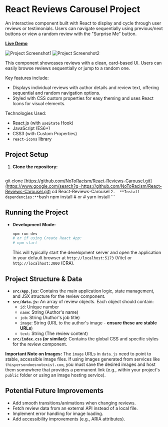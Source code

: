 # React Reviews Carousel Project

An interactive component built with React to display and cycle through user reviews or testimonials. Users can navigate sequentially using previous/next buttons or view a random review with the "Surprise Me" button.

**[Live Demo](https://reviewcarouselnoto.netlify.app/)**

![Project Screenshot1](https://github.com/user-attachments/assets/a46aafc7-440f-4258-b192-1fee20f8d4f4)
![Project Screenshot2](https://github.com/user-attachments/assets/81c45c8e-3cfd-43e7-b598-20f2e46e4d80)

This component showcases reviews with a clean, card-based UI. Users can easily browse reviews sequentially or jump to a random one.

Key features include:

- Displays individual reviews with author details and review text, offering sequential and random navigation options.
- Styled with CSS custom properties for easy theming and uses React Icons for visual elements.

Technologies Used:

- React.js (with `useState` Hook)
- JavaScript (ES6+)
- CSS3 (with Custom Properties)
- `react-icons` library

## Project Setup

1.  **Clone the repository:**
    ```bash
  git clone [https://github.com/NoToRacism/React-Reviews-Carousel.git](https://www.google.com/search?q=https://github.com/NoToRacism/React-Reviews-Carousel.git)
    cd React-Reviews-Carousel
    ```
2.  **Install dependencies:**
    ```bash
    npm install
    # or
    # yarn install
    ```

## Running the Project

- **Development Mode:**
  ```bash
  npm run dev
  # or if using Create React App:
  # npm start
  ```
  This will typically start the development server and open the application in your default browser at `http://localhost:5173` (Vite) or `http://localhost:3000` (CRA).

## Project Structure & Data

- **`src/App.jsx`:** Contains the main application logic, state management, and JSX structure for the review component.
- **`src/data.js`:** An array of review objects. Each object should contain:
  - `id`: Unique number
  - `name`: String (Author's name)
  - `job`: String (Author's job title)
  - `image`: String (URL to the author's image - **ensure these are stable URLs**)
  - `text`: String (The review content)
- **`src/index.css` (or similar):** Contains the global CSS and specific styles for the review component.

**Important Note on Images:** The `image` URLs in `data.js` need to point to stable, accessible image files. If using images generated from services like `thispersondoesnotexist.com`, you must save the desired images and host them somewhere that provides a permanent link (e.g., within your project's `public` folder or using an image hosting service).

## Potential Future Improvements

- Add smooth transitions/animations when changing reviews.
- Fetch review data from an external API instead of a local file.
- Implement error handling for image loading.
- Add accessibility improvements (e.g., ARIA attributes).

